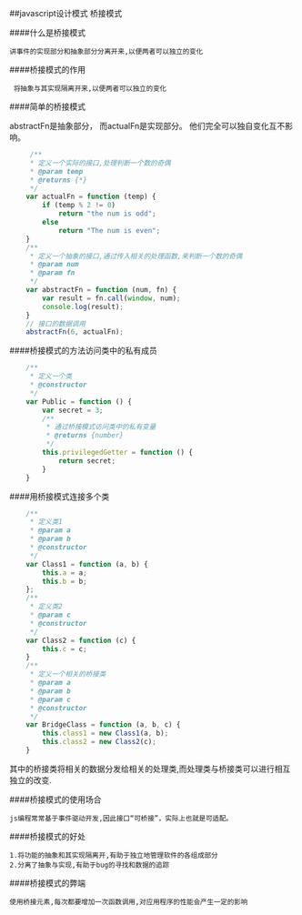 ##javascript设计模式 桥接模式

####什么是桥接模式

```
讲事件的实现部分和抽象部分分离开来,以便两者可以独立的变化
```

####桥接模式的作用

```
 将抽象与其实现隔离开来,以便两者可以独立的变化
```

####简单的桥接模式

abstractFn是抽象部分， 而actualFn是实现部分。 他们完全可以独自变化互不影响。 

```javascript
     /**
     * 定义一个实际的接口,处理判断一个数的奇偶
     * @param temp
     * @returns {*}
     */
    var actualFn = function (temp) {
        if (temp % 2 != 0)
            return "the num is odd";
        else
            return "The num is even";
    }
    /**
     * 定义一个抽象的接口,通过传入相关的处理函数,来判断一个数的奇偶
     * @param num
     * @param fn
     */
    var abstractFn = function (num, fn) {
        var result = fn.call(window, num);
        console.log(result);
    }
    // 接口的数据调用
    abstractFn(6, actualFn);
```

####桥接模式的方法访问类中的私有成员

```javascript
    /**
     * 定义一个类
     * @constructor
     */
    var Public = function () {
        var secret = 3;
        /**
         * 通过桥接模式访问类中的私有变量
         * @returns {number}
         */
        this.privilegedGetter = function () {
            return secret;
        }
    }
```
####用桥接模式连接多个类
```javascript
    /**
     * 定义类1
     * @param a
     * @param b
     * @constructor
     */
    var Class1 = function (a, b) {
        this.a = a;
        this.b = b;
    };
    /**
     * 定义类2
     * @param c
     * @constructor
     */
    var Class2 = function (c) {
        this.c = c;
    }
    /**
     * 定义一个相关的桥接类
     * @param a
     * @param b
     * @param c
     * @constructor
     */
    var BridgeClass = function (a, b, c) {
        this.class1 = new Class1(a, b);
        this.class2 = new Class2(c);
    }
```

其中的桥接类将相关的数据分发给相关的处理类,而处理类与桥接类可以进行相互独立的改变.

####桥接模式的使用场合

```
js编程常常基于事件驱动开发,因此接口“可桥接”，实际上也就是可适配。
```

####桥接模式的好处

```
1.将功能的抽象和其实现隔离开,有助于独立地管理软件的各组成部分
2.分离了抽象与实现,有助于bug的寻找和数据的追踪
```

####桥接模式的弊端

```
使用桥接元素,每次都要增加一次函数调用,对应用程序的性能会产生一定的影响
```